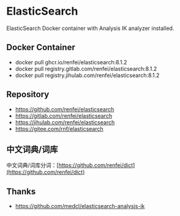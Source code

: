 # ElasticSearch

ElasticSearch Docker container with Analysis IK analyzer installed.

## Docker Container

- docker pull ghcr.io/renfei/elasticsearch:8.1.2
- docker pull registry.gitlab.com/renfei/elasticsearch:8.1.2
- docker pull registry.jihulab.com/renfei/elasticsearch:8.1.2

## Repository

- https://github.com/renfei/elasticsearch
- https://gitlab.com/renfei/elasticsearch
- https://jihulab.com/renfei/elasticsearch
- https://gitee.com/rnf/elasticsearch

## 中文词典/词库

中文词典/词库分词：[https://github.com/renfei/dict](https://github.com/renfei/dict)

## Thanks

- https://github.com/medcl/elasticsearch-analysis-ik